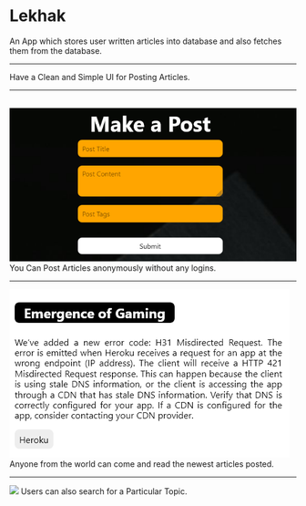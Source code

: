 # Lekhak
An App which stores user written articles into database and also fetches them from the database.
<br>

<hr>

Have a Clean and Simple UI for Posting Articles.
<hr>
<br>
<img src="im1 (2).png">
You Can Post Articles anonymously without any logins.
<br>
<hr>
<img src="im1 (3).png">
Anyone from the world can come and read the newest articles posted.
<br>
<hr>
<img src="![Screenshot 2021-12-04 at 23-02-59 Document](https://user-images.githubusercontent.com/71088429/144718948-4a0cf14c-02a5-46ec-9825-af6147a35893.png)
im1 (1).png">
Users can also search for a Particular Topic.

